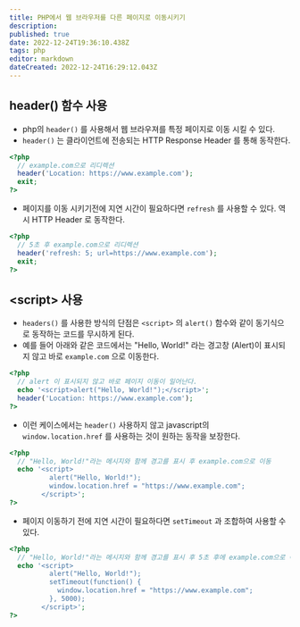```yaml
---
title: PHP에서 웹 브라우저를 다른 페이지로 이동시키기
description: 
published: true
date: 2022-12-24T19:36:10.438Z
tags: php
editor: markdown
dateCreated: 2022-12-24T16:29:12.043Z
---
```


## header() 함수 사용

- php의 `header()` 를 사용해서 웹 브라우져를 특정 페이지로 이동 시킬 수 있다.
- `header()` 는 클라이언트에 전송되는 HTTP Response Header 를 통해 동작한다.

```php
<?php
  // example.com으로 리디렉션
  header('Location: https://www.example.com');
  exit;
?>
```

- 페이지를 이동 시키기전에 지연 시간이 필요하다면 `refresh` 를 사용할 수 있다. 역시 HTTP Header 로 동작한다.

```php
<?php
  // 5초 후 example.com으로 리디렉션
  header('refresh: 5; url=https://www.example.com');
  exit;
?>
```

## \<script> 사용

- `headers()` 를 사용한 방식의 단점은 `<script>` 의 `alert()` 함수와 같이 동기식으로 동작하는 코드를 무시하게 된다.
- 예를 들어 아래와 같은 코드에서는 "Hello, World!" 라는 경고창 (Alert)이 표시되지 않고 바로 `example.com` 으로 이동한다.


```php
<?php
  // alert 이 표시되지 않고 바로 페이지 이동이 일어난다.
  echo '<script>alert("Hello, World!");</script>';
  header('Location: https://www.example.com');
?>
```

- 이런 케이스에서는 `header()` 사용하지 않고 javascript의 `window.location.href` 를 사용하는 것이 원하는 동작을 보장한다.

```php
<?php
  // "Hello, World!"라는 메시지와 함께 경고를 표시 후 example.com으로 이동
  echo '<script>
          alert("Hello, World!");
          window.location.href = "https://www.example.com";
        </script>';
?>
```

- 페이지 이동하기 전에 지연 시간이 필요하다면 `setTimeout` 과 조합하여 사용할 수 있다.


```php
<?php
  // "Hello, World!"라는 메시지와 함께 경고를 표시 후 5초 후에 example.com으로 이동
  echo '<script>
          alert("Hello, World!");
          setTimeout(function() {
            window.location.href = "https://www.example.com";
          }, 5000);
        </script>';
?>
```